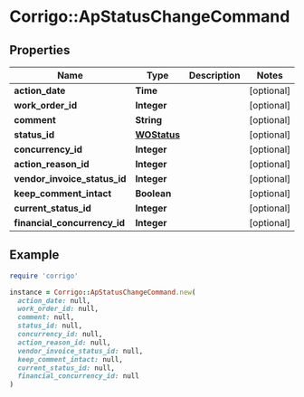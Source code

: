 # Corrigo::ApStatusChangeCommand

## Properties

| Name | Type | Description | Notes |
| ---- | ---- | ----------- | ----- |
| **action_date** | **Time** |  | [optional] |
| **work_order_id** | **Integer** |  | [optional] |
| **comment** | **String** |  | [optional] |
| **status_id** | [**WOStatus**](WOStatus.md) |  | [optional] |
| **concurrency_id** | **Integer** |  | [optional] |
| **action_reason_id** | **Integer** |  | [optional] |
| **vendor_invoice_status_id** | **Integer** |  | [optional] |
| **keep_comment_intact** | **Boolean** |  | [optional] |
| **current_status_id** | **Integer** |  | [optional] |
| **financial_concurrency_id** | **Integer** |  | [optional] |

## Example

```ruby
require 'corrigo'

instance = Corrigo::ApStatusChangeCommand.new(
  action_date: null,
  work_order_id: null,
  comment: null,
  status_id: null,
  concurrency_id: null,
  action_reason_id: null,
  vendor_invoice_status_id: null,
  keep_comment_intact: null,
  current_status_id: null,
  financial_concurrency_id: null
)
```

